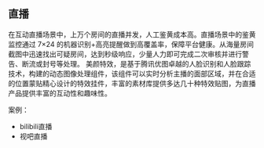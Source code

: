 ## 直播
在互动直播场景中，上万个房间的直播并发，人工鉴黄成本高。直播场景中的鉴黄监控通过 7×24 的机器识别+高亮提醒做到高覆盖率，保障平台健康。从海量房间截图中迅速找出可疑房间，达到秒级响应，少量人力即可完成二次审核并进行警告、断流或封号等处理。
美颜特效，是基于腾讯优图卓越的人脸识别和人脸跟踪技术，构建的动态图像处理组件，该组件可以实时分析主播的面部区域，并在合适的位置蒙贴精心设计的特效挂件，丰富的素材库提供多达几十种特效贴图，为直播产品提供丰富的互动性和趣味性。

案例：
- bilibili直播
- 视吧直播

